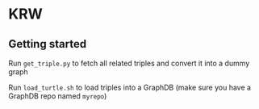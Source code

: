 # KRW

## Getting started

Run `get_triple.py` to fetch all related triples and convert it into a dummy graph

Run `load_turtle.sh` to load triples into a GraphDB (make sure you have a GraphDB repo named `myrepo`)